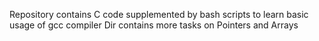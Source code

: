 Repository contains C code supplemented by bash scripts to learn basic usage of gcc compiler
Dir contains more tasks on Pointers and Arrays
